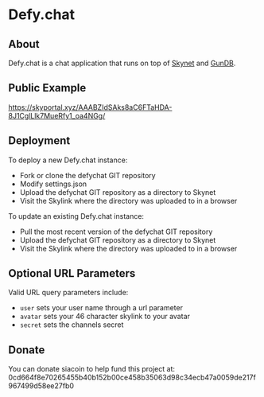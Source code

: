# Defy.chat

## About

Defy.chat is a chat application that runs on top of [Skynet](https://github.com/NebulousLabs/skynet-webportal) and [GunDB](https://gun.eco/).

## Public Example

https://skyportal.xyz/AAABZIdSAks8aC6FTaHDA-8J1CglLlk7MueRfy1_oa4NGg/

## Deployment

To deploy a new Defy.chat instance:

  * Fork or clone the defychat GIT repository
  * Modify settings.json
  * Upload the defychat GIT repository as a directory to Skynet
  * Visit the Skylink where the directory was uploaded to in a browser

To update an existing Defy.chat instance:

  * Pull the most recent version of the defychat GIT repository
  * Upload the defychat GIT repository as a directory to Skynet
  * Visit the Skylink where the directory was uploaded to in a browser

## Optional URL Parameters

Valid URL query parameters include:
  * `user` sets your user name through a url parameter
  * `avatar` sets your 46 character skylink to your avatar
  * `secret` sets the channels secret

## Donate 
You can donate siacoin to help fund this project at: 0cd664f8e70265455b40b152b00ce458b35063d98c34ecb47a0059de217f967499d58ee27fb0
